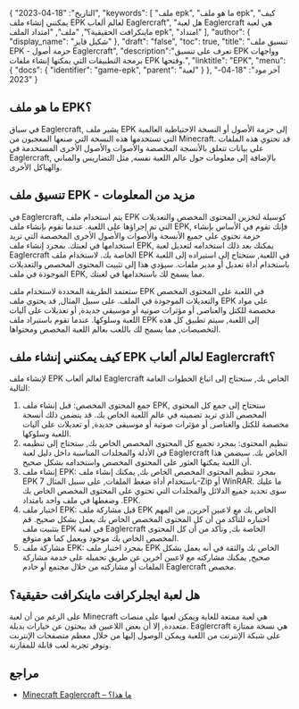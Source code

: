 {
"التاريخ": "18-04-2023",
  "keywords": [
"ملف epk",
"ما هو ملف epk",
"كيف يمكنني إنشاء ملف EPK لعالم ألعاب Eaglercraft",
"هل لعبة Eaglercraft هي لعبة ماينكرافت الحقيقية؟",
"ملف",
"امتداد الملف epk",
"امتداد"
],
  "author": {
"display_name": "شكيل فايز"
},
"draft": "false",
"toc": true,
"title": "تنسيق ملف EPK - حزمة أصول Eaglercraft",
  "description":"تعرف على تنسيق EPK وواجهات برمجة التطبيقات التي يمكنها إنشاء ملفات EPK وفتحها.",
"linktitle": "EPK",
  "menu": {
    "docs": {
      "identifier": "game-epk",
"parent": "لعبة"
}
},
"آخر مود": "18-04-2023"
}

## ما هو ملف EPK؟

في سياق Eaglercraft, يشير ملف EPK إلى حزمة الأصول أو النسخة الاحتياطية العالمية التي تستخدمها هذه النسخة التي صنعها المعجبون من Minecraft. قد تحتوي هذه الملفات على بيانات تتعلق بالأنسجة المخصصة والأصوات والأصول الأخرى المستخدمة في Eaglercraft, بالإضافة إلى معلومات حول عالم اللعبة نفسه, مثل التضاريس والمباني والهياكل الأخرى.

## تنسيق ملف EPK - مزيد من المعلومات

في Eaglercraft, يتم استخدام ملف EPK كوسيلة لتخزين المحتوى المخصص والتعديلات التي تم إجراؤها على اللعبة. عندما تقوم بإنشاء ملف EPK, فإنك تقوم في الأساس بإنشاء حزمة تحتوي على جميع الأنسجة والأصوات والأصول الأخرى المخصصة التي تريد استخدامها في لعبتك. بمجرد إنشاء ملف EPK, يمكنك بعد ذلك استخدامه لتعديل لعبة Eaglercraft الخاصة بك. لاستخدام ملف EPK في اللعبة, ستحتاج إلى استيراده إلى اللعبة باستخدام أداة تعديل أو مدير ملفات. سيؤدي هذا إلى تثبيت المحتوى المخصص والتعديلات الموجودة في ملف EPK, مما يسمح لك باستخدامها في لعبتك.

ستعتمد الطريقة المحددة لاستخدام ملف EPK في اللعبة على المحتوى المخصص والتعديلات الموجودة في الملف. على سبيل المثال, قد يحتوي ملف EPK على مواد مخصصة للكتل والعناصر, أو مؤثرات صوتية أو موسيقى جديدة, أو تعديلات على آليات اللعبة وسلوكها. عندما تقوم باستيراد ملف EPK إلى اللعبة, سيتم تطبيق كل هذه التخصيصات, مما يسمح لك باللعب بعالم اللعبة المخصص ومحتواها.

## كيف يمكنني إنشاء ملف EPK لعالم ألعاب Eaglercraft؟

لإنشاء ملف EPK لعالم ألعاب Eaglercraft الخاص بك, ستحتاج إلى اتباع الخطوات العامة التالية:

1. جمع المحتوى المخصص: قبل إنشاء ملف EPK, ستحتاج إلى جمع كل المحتوى المخصص الذي تريد تضمينه في عالم اللعبة الخاص بك. قد يتضمن ذلك أنسجة مخصصة للكتل والعناصر, أو مؤثرات صوتية أو موسيقى جديدة, أو تعديلات على آليات اللعبة وسلوكها.
2. تنظيم المحتوى: بمجرد تجميع كل المحتوى المخصص الخاص بك, ستحتاج إلى تنظيمه في الأدلة والمجلدات المناسبة داخل دليل لعبة Eaglercraft الخاص بك. سيضمن هذا أن اللعبة يمكنها العثور على المحتوى المخصص واستخدامه بشكل صحيح.
3. إنشاء ملف EPK: بمجرد تنظيم المحتوى المخصص الخاص بك, يمكنك إنشاء ملف EPK باستخدام أداة ضغط الملفات, على سبيل المثال 7-Zip أو WinRAR. ما عليك سوى تحديد جميع الدلائل والمجلدات التي تحتوي على المحتوى المخصص الخاص بك وضغطها في ملف واحد بامتداد .EPK.
4. اختبار ملف EPK: قبل مشاركة ملف EPK الخاص بك مع لاعبين آخرين, من المهم اختباره للتأكد من أن كل المحتوى المخصص الخاص بك يعمل بشكل صحيح. قم بتثبيت ملف EPK في لعبة Eaglercraft الخاصة بك, وتأكد من أن كل المحتوى المخصص الخاص بك موجود ويعمل كما هو متوقع.
5. مشاركة ملف EPK: بمجرد اختبار ملف EPK الخاص بك والثقة في أنه يعمل بشكل صحيح, يمكنك مشاركته مع لاعبين آخرين عن طريق تحميله على خدمة مشاركة الملفات أو مشاركته من خلال مجتمع أو خادم Eaglercraft مخصص.

## هل لعبة ايجلركرافت ماينكرافت حقيقية؟

على الرغم من أن لعبة Minecraft هي لعبة ممتعة للغاية ويمكن لعبها على منصات متعددة, إلا أن بعض اللاعبين قد يبحثون عن خيارات بديلة. Eaglercraft هي نسخة ممتازة على شبكة الإنترنت من اللعبة ويمكن الوصول إليها من خلال معظم متصفحات الإنترنت وتوفر تجربة لعب قابلة للمقارنة.

## مراجع
* [Minecraft Eaglercraft – ما هذا؟](https://apexminecrafthosting.com/eaglercraft-minecraft/)

